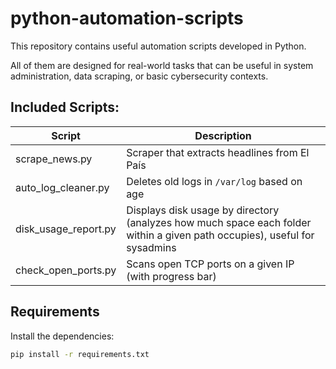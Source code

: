 # python-automation-scripts

This repository contains useful automation scripts developed in Python.

All of them are designed for real-world tasks that can be useful in system administration, data scraping, or basic cybersecurity contexts.

## Included Scripts:

| Script                | Description |
|----------------------|-------------|
| scrape_news.py       | Scraper that extracts headlines from El País |
| auto_log_cleaner.py  | Deletes old logs in `/var/log` based on age |
| disk_usage_report.py | Displays disk usage by directory (analyzes how much space each folder within a given path occupies), useful for sysadmins |
| check_open_ports.py  | Scans open TCP ports on a given IP (with progress bar) |

## Requirements

Install the dependencies:

```bash
pip install -r requirements.txt
